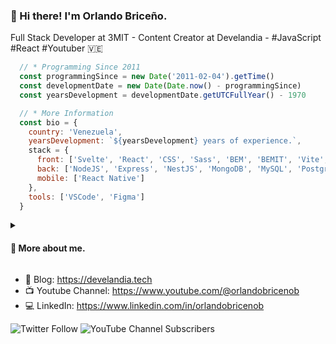 ### 👋 Hi there! I'm Orlando Briceño.

Full Stack Developer at 3MIT - Content Creator at Develandia - #JavaScript #React #Youtuber 🇻🇪

```javascript
  // * Programming Since 2011
  const programmingSince = new Date('2011-02-04').getTime()
  const developmentDate = new Date(Date.now() - programmingSince)
  const yearsDevelopment = developmentDate.getUTCFullYear() - 1970

  // * More Information
  const bio = {
    country: 'Venezuela',
    yearsDevelopment: `${yearsDevelopment} years of experience.`,
    stack = {
      front: ['Svelte', 'React', 'CSS', 'Sass', 'BEM', 'BEMIT', 'Vite', ...rest],
      back: ['NodeJS', 'Express', 'NestJS', 'MongoDB', 'MySQL', 'PostgreSQL', ...rest],
      mobile: ['React Native']
    },
    tools: ['VSCode', 'Figma']
  }
```

<details>  
  <summary><h4>💬 More about me.</h4></summary>
  
  - I live alone with my wife.
  - I like to learn from other people.
  - I love sharing my knowledge and learning with my team while we have fun developing.
</details>

- 📰 Blog: https://develandia.tech
- 📺 Youtube Channel: https://www.youtube.com/@orlandobricenob
- 💻 LinkedIn: https://www.linkedin.com/in/orlandobricenob

<img alt="Twitter Follow" src="https://img.shields.io/twitter/follow/orlandobricenob?style=social"> <img alt="YouTube Channel Subscribers" src="https://img.shields.io/youtube/channel/subscribers/UCvESQBtiQLWZz3zYYx19MhQ?style=social">
